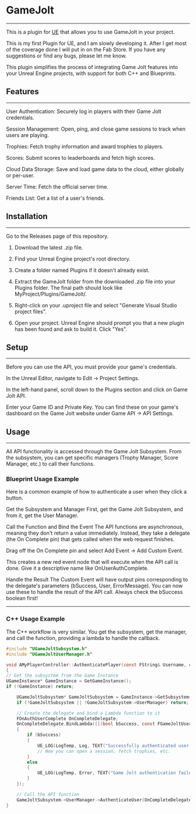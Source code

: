 # GameJolt

---

This is a plugin for [UE](https://www.unrealengine.com/) that allows you to use GameJolt in your project.

This is my first Plugin for UE, and I am slowly developing it. After I get most of the coverage done I will put in on the
Fab Store. If you have any suggestions or find any bugs, please let me know.

This plugin simplifies the process of integrating Game Jolt features into your Unreal Engine projects, with support for both C++ and Blueprints.

## Features

---

User Authentication: Securely log in players with their Game Jolt credentials.

Session Management: Open, ping, and close game sessions to track when users are playing.

Trophies: Fetch trophy information and award trophies to players.

Scores: Submit scores to leaderboards and fetch high scores.

Cloud Data Storage: Save and load game data to the cloud, either globally or per-user.

Server Time: Fetch the official server time.

Friends List: Get a list of a user's friends.

## Installation

---

Go to the Releases page of this repository.

1. Download the latest .zip file.


2. Find your Unreal Engine project's root directory.


3. Create a folder named Plugins if it doesn't already exist.


4. Extract the GameJolt folder from the downloaded .zip file into your Plugins folder. The final path should look like MyProject/Plugins/GameJolt/.


5. Right-click on your .uproject file and select "Generate Visual Studio project files".


6. Open your project. Unreal Engine should prompt you that a new plugin has been found and ask to build it. Click "Yes".

## Setup

---

Before you can use the API, you must provide your game's credentials.

In the Unreal Editor, navigate to Edit -> Project Settings.

In the left-hand panel, scroll down to the Plugins section and click on Game Jolt API.

Enter your Game ID and Private Key. You can find these on your game's dashboard on the Game Jolt website under Game API -> API Settings.

## Usage

---

All API functionality is accessed through the Game Jolt Subsystem. From the subsystem, you can get specific managers (Trophy Manager, Score Manager, etc.) to call their functions.

### Blueprint Usage Example

Here is a common example of how to authenticate a user when they click a button.

Get the Subsystem and Manager
First, get the Game Jolt Subsystem, and from it, get the User Manager.

Call the Function and Bind the Event
The API functions are asynchronous, meaning they don't return a value immediately. Instead, they take a delegate (the On Complete pin) that gets called when the web request finishes.

Drag off the On Complete pin and select Add Event -> Add Custom Event.

This creates a new red event node that will execute when the API call is done. Give it a descriptive name like OnUserAuthComplete.

Handle the Result
The Custom Event will have output pins corresponding to the delegate's parameters (bSuccess, User, ErrorMessage). You can now use these to handle the result of the API call. Always check the bSuccess boolean first!

---

### C++ Usage Example

The C++ workflow is very similar. You get the subsystem, get the manager, and call the function, providing a lambda to handle the callback.
```c
#include "UGameJoltSubsystem.h"
#include "UGameJoltUserManager.h"

void AMyPlayerController::AuthenticatePlayer(const FString& Username, const FString& UserToken)
{
// Get the subsystem from the Game Instance
UGameInstance* GameInstance = GetGameInstance();
if (!GameInstance) return;

    UGameJoltSubsystem* GameJoltSubsystem = GameInstance->GetSubsystem<UGameJoltSubsystem>();
    if (!GameJoltSubsystem || !GameJoltSubsystem->UserManager) return;

    // Create the delegate and bind a Lambda function to it
    FOnAuthUserComplete OnCompleteDelegate;
    OnCompleteDelegate.BindLambda([](bool bSuccess, const FGameJoltUser& User, const FString& ErrorMessage)
    {
        if (bSuccess)
        {
            UE_LOG(LogTemp, Log, TEXT("Successfully authenticated user: %s"), *User.username);
            // Now you can open a session, fetch trophies, etc.
        }
        else
        {
            UE_LOG(LogTemp, Error, TEXT("Game Jolt authentication failed: %s"), *ErrorMessage);
        }
    });

    // Call the API function
    GameJoltSubsystem->UserManager->AuthenticateUser(OnCompleteDelegate, Username, UserToken);
} 
```
